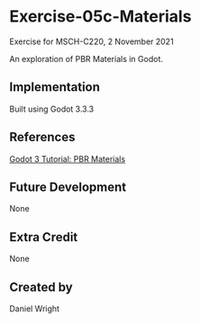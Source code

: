 
# Exercise-05c-Materials
Exercise for MSCH-C220, 2 November 2021

An exploration of PBR Materials in Godot.

## Implementation
Built using Godot 3.3.3

## References
[Godot 3 Tutorial: PBR Materials](https://www.youtube.com/watch?v=pM5j8x71HcE)

## Future Development
None

## Extra Credit
None

## Created by 
Daniel Wright
